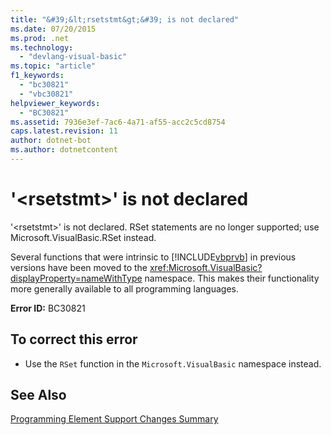 ```yaml
---
title: "&#39;&lt;rsetstmt&gt;&#39; is not declared"
ms.date: 07/20/2015
ms.prod: .net
ms.technology: 
  - "devlang-visual-basic"
ms.topic: "article"
f1_keywords: 
  - "bc30821"
  - "vbc30821"
helpviewer_keywords: 
  - "BC30821"
ms.assetid: 7936e3ef-7ac6-4a71-af55-acc2c5cd8754
caps.latest.revision: 11
author: dotnet-bot
ms.author: dotnetcontent
---
```

# &#39;&lt;rsetstmt&gt;&#39; is not declared
'\<rsetstmt>' is not declared. RSet statements are no longer supported; use Microsoft.VisualBasic.RSet instead.  
  
 Several functions that were intrinsic to [!INCLUDE[vbprvb](~/includes/vbprvb-md.md)] in previous versions have been moved to the <xref:Microsoft.VisualBasic?displayProperty=nameWithType> namespace. This makes their functionality more generally available to all programming languages.  
  
 **Error ID:** BC30821  
  
## To correct this error  
  
-   Use the `RSet` function in the `Microsoft.VisualBasic` namespace instead.  
  
## See Also  
   
 [Programming Element Support Changes Summary](http://msdn.microsoft.com/library/0483590a-6309-449c-a2fa-effa26a03b95)
